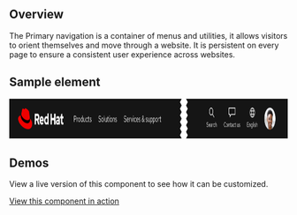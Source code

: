 ## Overview

The Primary navigation is a container of menus and utilities, it allows 
visitors to orient themselves and move through a website. It is persistent on 
every page to ensure a consistent user experience across websites.

## Sample element

<uxdot-example width-adjustment="1000px" variant="full" alignment="left" no-border>
  <img src="./primary-nav-example.png"
        alt="Primary navigation component sample"
        width="1000"
        height="72">
</uxdot-example>

## Demos
View a live version of this component to see how it can be customized.

<rh-cta><a href="https://codepen.io/heyMP/pen/gOoYXov">View this component in action</a></rh-cta>
